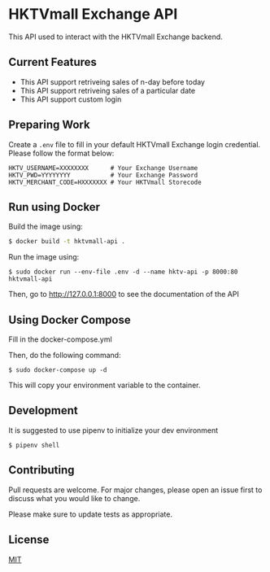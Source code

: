# HKTVmall Exchange API

This API used to interact with the HKTVmall Exchange backend.

## Current Features

- This API support retriveing sales of n-day before today
- This API support retriveing sales of a particular date
- This API support custom login

## Preparing Work

Create a `.env` file to fill in your default HKTVmall Exchange login credential. Please follow the format below:

```
HKTV_USERNAME=XXXXXXXX      # Your Exchange Username
HKTV_PWD=YYYYYYYY           # Your Exchange Password
HKTV_MERCHANT_CODE=HXXXXXXX # Your HKTVmall Storecode
```

## Run using Docker

Build the image using:
```bash
$ docker build -t hktvmall-api . 
```

Run the image using:
```
$ sudo docker run --env-file .env -d --name hktv-api -p 8000:80 hktvmall-api

```

Then, go to http://127.0.0.1:8000 to see the documentation of the API

## Using Docker Compose

Fill in the docker-compose.yml

Then, do the following command:
```
$ sudo docker-compose up -d 
```

This will copy your environment variable to the container.

## Development

It is suggested to use pipenv to initialize your dev environment

```
$ pipenv shell
```

## Contributing
Pull requests are welcome. For major changes, please open an issue first to discuss what you would like to change.

Please make sure to update tests as appropriate.

## License
[MIT](https://choosealicense.com/licenses/mit/)
